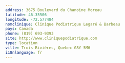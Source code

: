 ```yaml
---
address: 3675 Boulevard du Chanoine Moreau
latitude: 46.35506
longitude: -72.577484
nomclinique: Clinique Podiatrique Legaré & Barbeau
pays: Canada
phone: (819) 693-9393
site: http://www.cliniquepodiatrique.com
type: location
ville: Trois-Rivières, Quebec G8Y 5M6
i18nlanguage: fr
---
```


